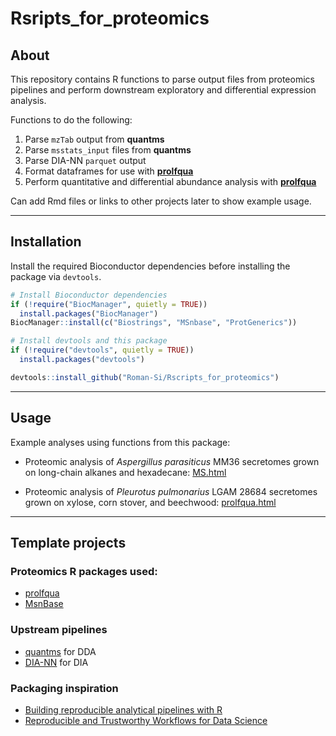 # Rsripts_for_proteomics

## About
This repository contains R functions to parse output files from proteomics pipelines and perform downstream exploratory and differential expression analysis.

Functions to do the following:
1. Parse `mzTab` output from **quantms**
2. Parse `msstats_input` files from **quantms**
3. Parse DIA-NN `parquet` output
4. Format dataframes for use with **[prolfqua](https://github.com/fgcz/prolfqua)**
5. Perform quantitative and differential abundance analysis with **[prolfqua](https://github.com/fgcz/prolfqua)**


Can add Rmd files or links to other projects later to show example usage.

---

## Installation

Install the required Bioconductor dependencies before installing the package via `devtools`.

```r
# Install Bioconductor dependencies
if (!require("BiocManager", quietly = TRUE))
  install.packages("BiocManager")
BiocManager::install(c("Biostrings", "MSnbase", "ProtGenerics"))

# Install devtools and this package
if (!require("devtools", quietly = TRUE))
  install.packages("devtools")

devtools::install_github("Roman-Si/Rscripts_for_proteomics")
```

---

## Usage
Example analyses using functions from this package:

* Proteomic analysis of *Aspergillus parasiticus* MM36 secretomes grown on long-chain alkanes and hexadecane:
  [MS.html](https://htmlpreview.github.io/?https://github.com/Roman-Si/Asp-parasiticus_alkane_multiomics/blob/main/MS.html)

* Proteomic analysis of *Pleurotus pulmonarius* LGAM 28684 secretomes grown on xylose, corn stover, and beechwood:
  [prolfqua.html](https://htmlpreview.github.io/?https://github.com/Roman-Si/Pleurotus_proteomics/blob/main/docs/prolfqua.html)

---


## Template projects

### Proteomics R packages used:
* [prolfqua](https://github.com/fgcz/prolfqua)
* [MsnBase](https://www.bioconductor.org/packages/release/bioc/html/MSnbase.html)

### Upstream pipelines
* [quantms](https://github.com/bigbio/quantms) for DDA
* [DIA-NN](https://github.com/vdemichev/DiaNN) for DIA


### Packaging inspiration
* [Building reproducible analytical pipelines with R](https://raps-with-r.dev/)
* [Reproducible and Trustworthy Workflows for Data Science](https://ubc-dsci.github.io/reproducible-and-trustworthy-workflows-for-data-science/)
